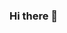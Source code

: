 ### Hi there 👋

<!--
**Suntory22/Suntory22** is a ✨ _special_ ✨ repository because its `README.md` (this file) appears on your GitHub profile.

Here are some ideas to get you started:

- 🔭 I’m currently working on frontend development
- 🌱 I’m currently learning sql
- 👯 I’m looking to collaborate on ...
- 🤔 I’m looking for help with web security
- 💬 Ask me about ... dont ask :D
- 📫 How to reach me: vladislav2269@gmail.com
- ⚡ Fun fact: Heroky - bad peoples(
-->
